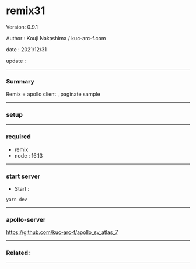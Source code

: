 # remix31

 Version: 0.9.1

 Author : Kouji Nakashima / kuc-arc-f.com

 date  : 2021/12/31

 update  :

***
### Summary

Remix + apollo client , paginate sample

***
### setup


***
### required
* remix
* node : 16.13

***
### start server
* Start :

```
yarn dev
```

***
### apollo-server

https://github.com/kuc-arc-f/apollo_sv_atlas_7

***
### Related: 


***

